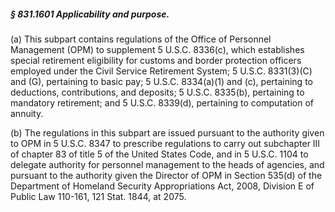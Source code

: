 ##### § 831.1601 Applicability and purpose. #####

(a) This subpart contains regulations of the Office of Personnel Management (OPM) to supplement 5 U.S.C. 8336(c), which establishes special retirement eligibility for customs and border protection officers employed under the Civil Service Retirement System; 5 U.S.C. 8331(3)(C) and (G), pertaining to basic pay; 5 U.S.C. 8334(a)(1) and (c), pertaining to deductions, contributions, and deposits; 5 U.S.C. 8335(b), pertaining to mandatory retirement; and 5 U.S.C. 8339(d), pertaining to computation of annuity.

(b) The regulations in this subpart are issued pursuant to the authority given to OPM in 5 U.S.C. 8347 to prescribe regulations to carry out subchapter III of chapter 83 of title 5 of the United States Code, and in 5 U.S.C. 1104 to delegate authority for personnel management to the heads of agencies, and pursuant to the authority given the Director of OPM in Section 535(d) of the Department of Homeland Security Appropriations Act, 2008, Division E of Public Law 110-161, 121 Stat. 1844, at 2075.